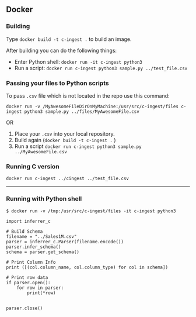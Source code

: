 ## Docker

### Building
Type `docker build -t c-ingest .` to build an image.

After building you can do the following things:
- Enter Python shell: `docker run -it c-ingest python3`
- Run a script: `docker run c-ingest python3 sample.py ../test_file.csv`


### Passing your files to Python scripts
To pass `.csv` file which is not located in the repo use this command:
```
docker run -v /MyAwesomeFileDirOnMyMachine:/usr/src/c-ingest/files c-ingest python3 sample.py ../files/MyAwesomeFile.csv
```
OR

 1. Place your `.csv` into your local repository.
 2. Build again (`docker build -t c-ingest .` )
 3. Run a script `docker run c-ingest python3 sample.py ../MyAwesomeFile.csv`

### Running C version
```
docker run c-ingest ../cingest ../test_file.csv
```

---

### Running with Python shell

```
$ docker run -v /tmp:/usr/src/c-ingest/files -it c-ingest python3
```

```
import inferrer_c

# Build Schema
filename = "../Sales1M.csv"
parser = inferrer_c.Parser(filename.encode())
parser.infer_schema()
schema = parser.get_schema()

# Print Column Info
print ([(col.column_name, col.column_type) for col in schema])

# Print row data
if parser.open():
	for row in parser:
		print(*row)

		
parser.close()
```
